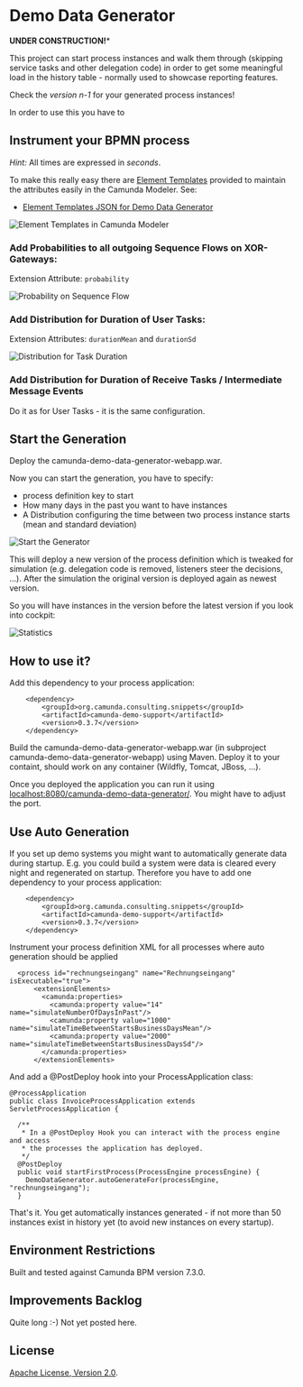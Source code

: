 Demo Data Generator
=========================

**UNDER CONSTRUCTION!***

This project can start process instances and walk them through (skipping service tasks and other delegation code) in order to get some meaningful load in the history table - normally used to showcase reporting features.

Check the *version n-1* for your generated process instances!

In order to use this you have to 

Instrument your BPMN process
----------------

*Hint:* All times are expressed in *seconds*.

To make this really easy there are [Element Templates](https://docs.camunda.org/manual/latest/modeler/camunda-modeler/element-templates/) provided to maintain the attributes easily in the Camunda Modeler. See:

- [Element Templates JSON for Demo Data Generator](element-templates/demo-data-generator.json)

![Element Templates in Camunda Modeler](elementTemplates.png)


### Add Probabilities to all outgoing Sequence Flows on XOR-Gateways:

Extension Attribute: `probability`

![Probability on Sequence Flow](decisionProbability.png)


### Add Distribution for Duration of User Tasks:

Extension Attributes: `durationMean` and `durationSd`

![Distribution for Task Duration](taskDuration.png)

### Add Distribution for Duration of Receive Tasks / Intermediate Message Events

Do it as for User Tasks - it is the same configuration.

Start the Generation
--------------------

Deploy the camunda-demo-data-generator-webapp.war. 

Now you can start the generation, you have to specify:

* process definition key to start
* How many days in the past you want to have instances
* A Distribution configuring the time between two process instance starts (mean and standard deviation)

![Start the Generator](screenshot.png)

This will deploy a new version of the process definition which is tweaked for simulation (e.g. delegation code is removed, listeners steer the decisions, ...). After the simulation the original version is deployed again as newest version.

So you will have instances in the version before the latest version if you look into cockpit:

![Statistics](statistics.png)



How to use it?
--------------


Add this dependency to your process application:
```
	<dependency>
	    <groupId>org.camunda.consulting.snippets</groupId>
	    <artifactId>camunda-demo-support</artifactId>
	    <version>0.3.7</version>		
	</dependency>
```

Build the camunda-demo-data-generator-webapp.war (in subproject camunda-demo-data-generator-webapp) using Maven. Deploy it to your containt, should work on any container (Wildfly, Tomcat, JBoss, ...).

Once you deployed the application you can run it using
[localhost:8080/camunda-demo-data-generator/](localhost:8080/camunda-demo-data-generator-webapp/). You might have to adjust the port.


Use Auto Generation
--------------

If you set up demo systems you might want to automatically generate data during startup. E.g. you could build a system were data is cleared every night and regenerated on startup. Therefore you have to add one dependency to your process application:

```
	<dependency>
	    <groupId>org.camunda.consulting.snippets</groupId>
	    <artifactId>camunda-demo-support</artifactId>
	    <version>0.3.7</version>		
	</dependency>
```

Instrument your process definition XML for all processes where auto generation should be applied

```
  <process id="rechnungseingang" name="Rechnungseingang" isExecutable="true">
      <extensionElements>
        <camunda:properties>
          <camunda:property value="14" name="simulateNumberOfDaysInPast"/>
          <camunda:property value="1000" name="simulateTimeBetweenStartsBusinessDaysMean"/>
          <camunda:property value="2000" name="simulateTimeBetweenStartsBusinessDaysSd"/>
        </camunda:properties>
      </extensionElements>
```

And add a @PostDeploy hook into your ProcessApplication class:
```
@ProcessApplication
public class InvoiceProcessApplication extends ServletProcessApplication {

  /**
   * In a @PostDeploy Hook you can interact with the process engine and access
   * the processes the application has deployed.
   */
  @PostDeploy
  public void startFirstProcess(ProcessEngine processEngine) {
    DemoDataGenerator.autoGenerateFor(processEngine, "rechnungseingang");
  }
```

That's it. You get automatically instances generated - if not more than 50 instances exist in history yet (to avoid new instances on every startup).

Environment Restrictions
------------------------

Built and tested against Camunda BPM version 7.3.0.


Improvements Backlog
--------------------

Quite long :-) Not yet posted here.

License
-------

[Apache License, Version 2.0](http://www.apache.org/licenses/LICENSE-2.0).
